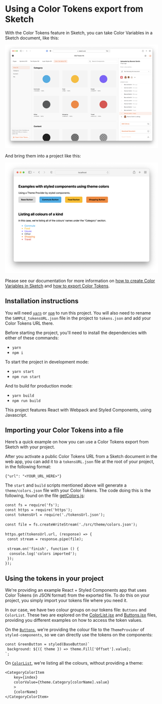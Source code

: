 # Using a Color Tokens export from Sketch

With the Color Tokens feature in Sketch, you can take Color Variables in a Sketch document, like this:

![example of Sketch Library](sketch-file-example.png)

And bring them into a project like this:

![example of output](project-example.png)

Please see our documentation for more information on [how to create Color Variables in Sketch](https://www.sketch.com/docs/designing/styling/color-variables/) and [how to export Color Tokens](https://www.sketch.com/docs/developer-handoff/#exporting-color-variables-as-color-tokens).

## Installation instructions

You will need [`yarn`](https://classic.yarnpkg.com/lang/en/docs/install/) or [`npm`](https://docs.npmjs.com/downloading-and-installing-node-js-and-npm) to run this project. You will also need to rename the `SAMPLE_tokensURL.json` file in the project to `tokens.json` and add your Color Tokens URL there.

Before starting the project, you'll need to install the dependencies with either of these commands:

- `yarn`
- `npm i`

To start the project in development mode:

- `yarn start`
- `npm run start`

And to build for production mode:

- `yarn build`
- `npm run build`

This project features React with Webpack and Styled Components, using Javascript.

## Importing your Color Tokens into a file

Here’s a quick example on how you can use a Color Tokens export from Sketch with your project.

After you activate a public Color Tokens URL from a Sketch document in the web app, you can add it to a `tokensURL.json` file at the root of your project, in the following format:

```
{"url": "<YOUR_URL_HERE>"}
```

The `start` and `build` scripts mentioned above will generate a `theme/colors.json` file with your Color Tokens. The code doing this is the following, found on the file [getColors.js](getColors.js):

```
const fs = require('fs');
const https = require('https');
const tokensUrl = require('./tokensUrl.json');

const file = fs.createWriteStream('./src/theme/colors.json');

https.get(tokensUrl.url, (response) => {
 const stream = response.pipe(file);

 stream.on('finish', function () {
  console.log('colors imported');
 });
});

```

## Using the tokens in your project

We're providing an example React + Styled Components app that uses Color Tokens (in JSON format) from the exported file. To do this on your project, you simply import your tokens file where you need it.

In our case, we have two colour groups on our tokens file: `Buttons` and `ColorList`. These two are explored on the [ColorList.jsx](/src/components/ColorList.jsx) and [Buttons.jsx](/src/components/Buttons.jsx) files, providing you different examples on how to access the token values.

On the [`Buttons`](/src/components/Buttons.jsx), we're providing the colour file to the `ThemeProvider` of `styled-components`, so we can directly use the tokens on the components:

```
const GreenButton = styled(BaseButton)`
 background: ${({ theme }) => theme.Fill['Offset'].value};
`;
```

On [`ColorList`](/src/components/ColorList.jsx), we're listing all the colours, without providing a theme:

```
<CategoryColorItem
    key={index}
    colorValue={theme.Category[colorName].value}
    >
    {colorName}
</CategoryColorItem>
```

